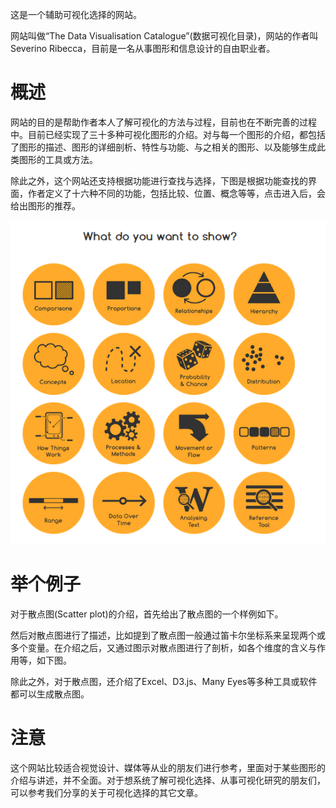 这是一个辅助可视化选择的网站。

网站叫做“The Data Visualisation Catalogue”(数据可视化目录)，网站的作者叫Severino Ribecca，目前是一名从事图形和信息设计的自由职业者。

# 概述
网站的目的是帮助作者本人了解可视化的方法与过程，目前也在不断完善的过程中。目前已经实现了三十多种可视化图形的介绍。对与每一个图形的介绍，都包括了图形的描述、图形的详细剖析、特性与功能、与之相关的图形、以及能够生成此类图形的工具或方法。

除此之外，这个网站还支持根据功能进行查找与选择，下图是根据功能查找的界面，作者定义了十六种不同的功能，包括比较、位置、概念等等，点击进入后，会给出图形的推荐。

![](2.png)

# 举个例子
对于散点图(Scatter plot)的介绍，首先给出了散点图的一个样例如下。

然后对散点图进行了描述，比如提到了散点图一般通过笛卡尔坐标系来呈现两个或多个变量。在介绍之后，又通过图示对散点图进行了剖析，如各个维度的含义与作用等，如下图。

除此之外，对于散点图，还介绍了Excel、D3.js、Many Eyes等多种工具或软件都可以生成散点图。

# 注意
这个网站比较适合视觉设计、媒体等从业的朋友们进行参考，里面对于某些图形的介绍与讲述，并不全面。对于想系统了解可视化选择、从事可视化研究的朋友们，可以参考我们分享的关于可视化选择的其它文章。